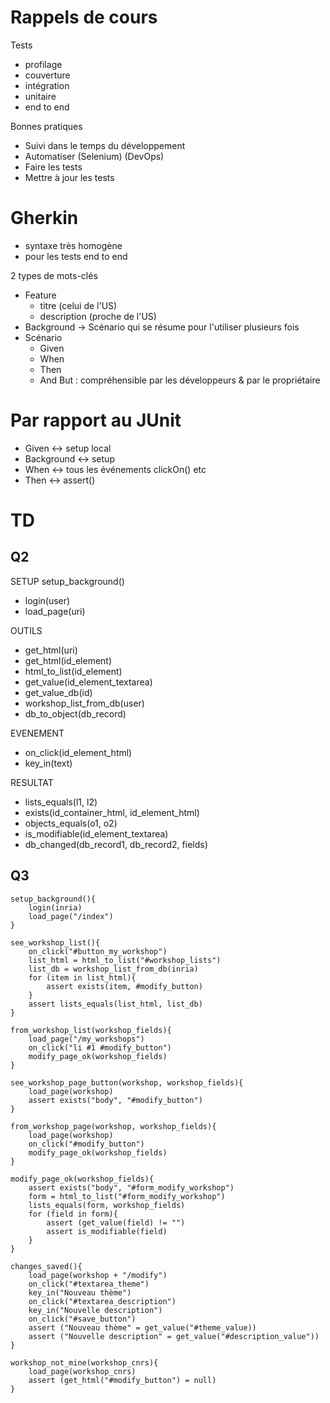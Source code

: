 # Rappels de cours
Tests
- profilage
- couverture
- intégration
- unitaire
- end to end

Bonnes pratiques
- Suivi dans le temps du développement
- Automatiser (Selenium) (DevOps)
- Faire les tests
- Mettre à jour les tests

# Gherkin
- syntaxe très homogène
- pour les tests end to end

2 types de mots-clés
- Feature
	- titre (celui de l'US)
	- description (proche de l'US)
- Background -> Scénario qui se résume pour l'utiliser plusieurs fois
- Scénario
	- Given 
	- When
	- Then 
	- And
But : compréhensible par les développeurs & par le propriétaire

# Par rapport au JUnit
- Given <-> setup local
- Background <-> setup
- When <-> tous les événements clickOn() etc
- Then <-> assert()

# TD
## Q2
SETUP setup_background()
- login(user)
- load_page(uri)

OUTILS
- get_html(uri)
- get_html(id_element)
- html_to_list(id_element)
- get_value(id_element_textarea)
- get_value_db(id)
- workshop_list_from_db(user)
- db_to_object(db_record)

EVENEMENT
- on_click(id_element_html)
- key_in(text)

RESULTAT
- lists_equals(l1, l2)
- exists(id_container_html, id_element_html)
- objects_equals(o1, o2)
- is_modifiable(id_element_textarea)
- db_changed(db_record1, db_record2, fields)

## Q3
    setup_background(){
        login(inria)
        load_page("/index")
    }

    see_workshop_list(){
        on_click("#button_my_workshop")
        list_html = html_to_list("#workshop_lists")
        list_db = workshop_list_from_db(inria)
        for (item in list_html){
            assert exists(item, #modify_button)
        }
        assert lists_equals(list_html, list_db)
    }

    from_workshop_list(workshop_fields){
        load_page("/my_workshops")
        on_click("li #1 #modify_button")
        modify_page_ok(workshop_fields)
    }

    see_workshop_page_button(workshop, workshop_fields){
        load_page(workshop)
        assert exists("body", "#modify_button")
    }

    from_workshop_page(workshop, workshop_fields){
        load_page(workshop)
        on_click("#modify_button")
        modify_page_ok(workshop_fields)
    }

    modify_page_ok(workshop_fields){
        assert exists("body", "#form_modify_workshop")
        form = html_to_list("#form_modify_workshop")
        lists_equals(form, workshop_fields)
        for (field in form){
            assert (get_value(field) != "")
            assert is_modifiable(field)
        }
    }

    changes_saved(){
        load_page(workshop + "/modify")
        on_click("#textarea_theme")
        key_in("Nouveau thème")
        on_click("#textarea_description")
        key_in("Nouvelle description")
        on_click("#save_button")
        assert ("Nouveau thème" = get_value("#theme_value))
        assert ("Nouvelle description" = get_value("#description_value"))
    }

    workshop_not_mine(workshop_cnrs){
        load_page(workshop_cnrs)
        assert (get_html("#modify_button") = null)
    }
